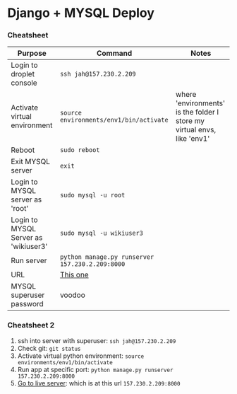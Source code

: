 # Django + MYSQL Deploy

### Cheatsheet

 | Purpose                              | Command                                         | Notes                                                                                                             |
 | ------------------------------------ | ----------------------------------------------- | ----------------------------------------------------------------------------------------------------------------- |
 | Login to droplet console             | `ssh jah@157.230.2.209`                         |                                                                                                                   |
 | Activate virtual environment         | `source environments/env1/bin/activate`         | where 'environments' is the folder I store my virtual envs, like 'env1' |
 | Reboot                               | `sudo reboot`                                   |                                                                                                                   |
 | Exit MYSQL server                    | `exit`                                          |                                                                                                                   |
 | Login to MYSQL server as 'root'      | `sudo mysql -u root`                            |                                                                                                                   |
 | Login to MYSQL Server as 'wikiuser3' | `sudo mysql -u wikiuser3`                       |                                                                                                                   |
 | Run server                           | `python manage.py runserver 157.230.2.209:8000` |                                                                                                                   |
 | URL                                  | [This one](http://157.230.2.209:8000/)          |                                                                                                                   |
 |          MYSQL superuser password                           |                voodoo                                 |                                                                                                                   |
 
 ### Cheatsheet 2
 1. ssh into server with superuser: `ssh jah@157.230.2.209`
 2. Check git: `git status`
 3. Activate virtual python environment: `source environments/env1/bin/activate` 
 4. Run app at specific port: `python manage.py runserver 157.230.2.209:8000`
 5. [Go to live server](http://157.230.2.209:8000/pages/Git): which is at this url `157.230.2.209:8000`
 
 